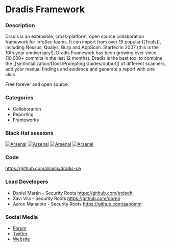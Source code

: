 # Dradis Framework

### Description
Dradis is an extensible, cross-platform, open source collaboration framework for InfoSec teams. It can import from over 19 popular [[Tools]], including Nessus, Qualys, Burp and AppScan. Started in 2007 (this is the 10th year anniversary!), Dradis Framework has been growing ever since (10,000+ commits in the last 12 months). Dradis is the best tool to combine the [[sin/Initialization/Docs/Prompting Guides/output]] of different scanners, add your manual findings and evidence and generate a report with one click.

Free forever and open source.

### Categories
* Collaboration
* Reporting
* Frameworks

### Black Hat sessions
[![Arsenal](https://rawgit.com/toolswatch/badges/master/arsenal/europe/2014.svg)](https://www.toolswatch.org/2014/09/lineup-for-the-blackhat-arsenal-europe-2014/)
[![Arsenal](https://rawgit.com/toolswatch/badges/master/arsenal/usa/2015.svg)](https://www.toolswatch.org/2015/06/black-hat-arsenal-usa-2015-speakers-lineup/)
[![Arsenal](https://rawgit.com/toolswatch/badges/master/arsenal/usa/2016.svg)](https://www.blackhat.com/us-16/arsenal.html#dradis-framework)
[![Arsenal](https://rawgit.com/toolswatch/badges/master/arsenal/usa/2017.svg)](http://www.toolswatch.org/2017/06/the-black-hat-arsenal-usa-2017-phenomenal-line-up-announced/)


### Code
https://github.com/dradis/dradis-ce

### Lead Developers
* Daniel Martin - Security Roots https://github.com/etdsoft
* Xavi Vila - Security Roots https://github.com/dormi
* Aaron Manaloto - Security Roots https://github.com/aapomm

### Social Media
* [Forum](http://discuss.dradisframework.org)
* [Twitter](https://twitter.com/dradisfw)
* [Website](http://dradisframework.org/ce/?utm_source=github&utm_medium=web&utm_campaign=arsenal-tools)

